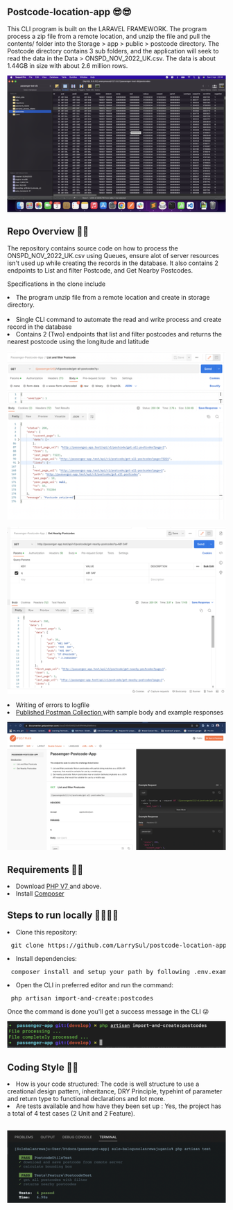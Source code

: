 ## Postcode-location-app 😎😎


This CLI program is built on the LARAVEL FRAMEWORK. The program process a zip file from a remote location, and unzip the file and pull the contents/ folder into the Storage > app > public > postcode directory. The Postcode directory contains 3 sub folders, and the application will seek to read the data in the Data > ONSPD_NOV_2022_UK.csv. The data is about 1.44GB in size with about 2.6 million rows.

![Screenshot of database records](https://github.com/LarrySul/postcode-location-app/blob/develop/public/screenshots/database.png)


## Repo Overview 🥳🥳

The repository contains source code on how to process the  ONSPD_NOV_2022_UK.csv using Queues, ensure alot of server resources isn't used up while creating the records in the database. It also contains 2 endpoints to List and filter Postcode, and Get Nearby Postcodes.

Specifications in the clone include

<li> The program unzip file from a remote location and create in storage directory. </li> </br>

<li> Single CLI command to automate the read and write process and create record in the database </li>

<li> Contains 2 (Two) endpoints that list and filter postcodes and returns the nearest postcode using the longitude and latitude </li>

![Endpoint to list all postcodes](https://github.com/LarrySul/postcode-location-app/blob/develop/public/screenshots/list.png)

![Endpoint to return nearby postcodes](https://github.com/LarrySul/postcode-location-app/blob/develop/public/screenshots/nearby.png)

<li> Writing of errors to logfile </li>

<li> <a href="https://documenter.getpostman.com/view/24345482/2s93RWMqEM"> Published Postman Collection </a> with sample body and example responses </li>

![Published Postman collection](https://github.com/LarrySul/postcode-location-app/blob/develop/public/screenshots/published.png)

## Requirements 🔧🔧

<li> Download <a href="https://www.php.net/downloads.php"> PHP V7 </a> and above. </li>

<li> Install <a href="https://getcomposer.org/download/"> Composer </a> </li>

## Steps to run locally 🧑‍💻👩‍💻

<li> Clone this repository: </li>

<pre> git clone https://github.com/LarrySul/postcode-location-app/ </pre>

<li> Install dependencies: </li>

<pre> composer install and setup your path by following .env.example provided </pre>

<li> Open the CLI in preferred editor and run the command: </li>

<pre> php artisan import-and-create:postcodes </pre>

Once the command is done you'll get a success message in the CLI 😜 </br>

![Screenshot of read write operation via the CLI](https://github.com/LarrySul/postcode-location-app/blob/develop/public/screenshots/terminal.png)



## Coding Style 🚀🚀


<li> How is your code structured: The code is well structure to use a creational design pattern, inheritance, DRY Principle, typehint of parameter and return type to functional declarations and lot more. </li>

<li> Are tests available and how have they been set up : Yes, the project has a total of 4 test cases (2 Unit and 2 Feature). </li> </br>

![Screenshot of test cases](https://github.com/LarrySul/postcode-location-app/blob/develop/public/screenshots/test.png)


